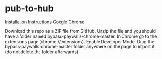 # pub-to-hub
 
Installation Instructions
Google Chrome

Download this repo as a ZIP file from GitHub.
Unzip the file and you should have a folder named bypass-paywalls-chrome-master.
In Chrome go to the extensions page (chrome://extensions).
Enable Developer Mode.
Drag the bypass-paywalls-chrome-master folder anywhere on the page to import it (do not delete the folder afterwards).
